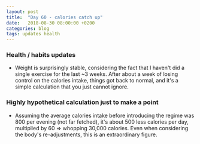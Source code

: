 ```yaml
---
layout: post
title:  "Day 60 - calories catch up"
date:   2018-08-30 08:00:00 +0200
categories: blog
tags: updates health
---
```


### Health / habits updates
- Weight is surprisingly stable, considering the fact that I haven't did a single exercise for the last ~3 weeks. After about a week of losing control on the calories intake, things got back to normal, and it's a simple calculation that you just cannot ignore.

### Highly hypothetical calculation just to make a point
- Assuming the average calories intake before introducing the regime was 800 per evening (not far fetched), it's about 500 less calories per day, multiplied by 60 => whopping 30,000 calories. Even when considering the body's re-adjustments, this is an extraordinary figure.
